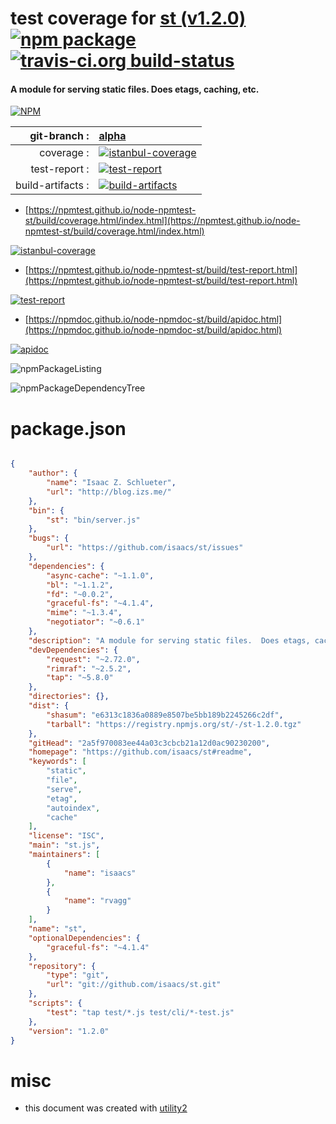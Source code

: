 # test coverage for  [st (v1.2.0)](https://github.com/isaacs/st#readme)  [![npm package](https://img.shields.io/npm/v/npmtest-st.svg?style=flat-square)](https://www.npmjs.org/package/npmtest-st) [![travis-ci.org build-status](https://api.travis-ci.org/npmtest/node-npmtest-st.svg)](https://travis-ci.org/npmtest/node-npmtest-st)
#### A module for serving static files.  Does etags, caching, etc.

[![NPM](https://nodei.co/npm/st.png?downloads=true&downloadRank=true&stars=true)](https://www.npmjs.com/package/st)

| git-branch : | [alpha](https://github.com/npmtest/node-npmtest-st/tree/alpha)|
|--:|:--|
| coverage : | [![istanbul-coverage](https://npmtest.github.io/node-npmtest-st/build/coverage.badge.svg)](https://npmtest.github.io/node-npmtest-st/build/coverage.html/index.html)|
| test-report : | [![test-report](https://npmtest.github.io/node-npmtest-st/build/test-report.badge.svg)](https://npmtest.github.io/node-npmtest-st/build/test-report.html)|
| build-artifacts : | [![build-artifacts](https://npmtest.github.io/node-npmtest-st/glyphicons_144_folder_open.png)](https://github.com/npmtest/node-npmtest-st/tree/gh-pages/build)|

- [https://npmtest.github.io/node-npmtest-st/build/coverage.html/index.html](https://npmtest.github.io/node-npmtest-st/build/coverage.html/index.html)

[![istanbul-coverage](https://npmtest.github.io/node-npmtest-st/build/screenCapture.buildCi.browser.%252Ftmp%252Fbuild%252Fcoverage.lib.html.png)](https://npmtest.github.io/node-npmtest-st/build/coverage.html/index.html)

- [https://npmtest.github.io/node-npmtest-st/build/test-report.html](https://npmtest.github.io/node-npmtest-st/build/test-report.html)

[![test-report](https://npmtest.github.io/node-npmtest-st/build/screenCapture.buildCi.browser.%252Ftmp%252Fbuild%252Ftest-report.html.png)](https://npmtest.github.io/node-npmtest-st/build/test-report.html)

- [https://npmdoc.github.io/node-npmdoc-st/build/apidoc.html](https://npmdoc.github.io/node-npmdoc-st/build/apidoc.html)

[![apidoc](https://npmdoc.github.io/node-npmdoc-st/build/screenCapture.buildCi.browser.%252Ftmp%252Fbuild%252Fapidoc.html.png)](https://npmdoc.github.io/node-npmdoc-st/build/apidoc.html)

![npmPackageListing](https://npmtest.github.io/node-npmtest-st/build/screenCapture.npmPackageListing.svg)

![npmPackageDependencyTree](https://npmtest.github.io/node-npmtest-st/build/screenCapture.npmPackageDependencyTree.svg)



# package.json

```json

{
    "author": {
        "name": "Isaac Z. Schlueter",
        "url": "http://blog.izs.me/"
    },
    "bin": {
        "st": "bin/server.js"
    },
    "bugs": {
        "url": "https://github.com/isaacs/st/issues"
    },
    "dependencies": {
        "async-cache": "~1.1.0",
        "bl": "~1.1.2",
        "fd": "~0.0.2",
        "graceful-fs": "~4.1.4",
        "mime": "~1.3.4",
        "negotiator": "~0.6.1"
    },
    "description": "A module for serving static files.  Does etags, caching, etc.",
    "devDependencies": {
        "request": "~2.72.0",
        "rimraf": "~2.5.2",
        "tap": "~5.8.0"
    },
    "directories": {},
    "dist": {
        "shasum": "e6313c1836a0889e8507be5bb189b2245266c2df",
        "tarball": "https://registry.npmjs.org/st/-/st-1.2.0.tgz"
    },
    "gitHead": "2a5f970083ee44a03c3cbcb21a12d0ac90230200",
    "homepage": "https://github.com/isaacs/st#readme",
    "keywords": [
        "static",
        "file",
        "serve",
        "etag",
        "autoindex",
        "cache"
    ],
    "license": "ISC",
    "main": "st.js",
    "maintainers": [
        {
            "name": "isaacs"
        },
        {
            "name": "rvagg"
        }
    ],
    "name": "st",
    "optionalDependencies": {
        "graceful-fs": "~4.1.4"
    },
    "repository": {
        "type": "git",
        "url": "git://github.com/isaacs/st.git"
    },
    "scripts": {
        "test": "tap test/*.js test/cli/*-test.js"
    },
    "version": "1.2.0"
}
```



# misc
- this document was created with [utility2](https://github.com/kaizhu256/node-utility2)
